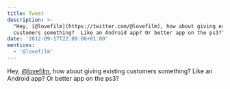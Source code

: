 ```yaml
---
title: Tweet
description: >-
  "Hey, [@lovefilm](https://twitter.com/@lovefilm), how about giving existing
  customers something?  Like an Android app? Or better app on the ps3?"
date: '2012-09-17T22:09:06+01:00'
mentions:
  - '@lovefilm'
---
```

Hey, [@lovefilm](https://twitter.com/@lovefilm), how about giving existing customers something?  Like an Android app? Or better app on the ps3?
